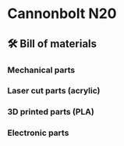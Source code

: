 # Cannonbolt N20

## 🛠️ Bill of materials

### Mechanical parts

### Laser cut parts (acrylic)

### 3D printed parts (PLA)

### Electronic parts
